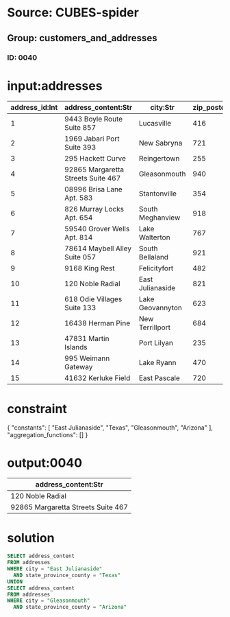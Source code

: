 # Source: CUBES-spider
## Group: customers_and_addresses
### ID: 0040

# input:addresses

| address_id:Int | address_content:Str | city:Str | zip_postcode:Str | state_province_county:Str | country:Str | other_address_details:Str |
|---|---|---|---|---|---|---|
| 1 | 9443 Boyle Route Suite 857 | Lucasville | 416 | Colorado | USA | nan |
| 2 | 1969 Jabari Port Suite 393 | New Sabryna | 721 | SouthCarolina | USA | nan |
| 3 | 295 Hackett Curve | Reingertown | 255 | NewJersey | USA | nan |
| 4 | 92865 Margaretta Streets Suite 467 | Gleasonmouth | 940 | Arizona | USA | nan |
| 5 | 08996 Brisa Lane Apt. 583 | Stantonville | 354 | Mississippi | USA | nan |
| 6 | 826 Murray Locks Apt. 654 | South Meghanview | 918 | Colorado | USA | nan |
| 7 | 59540 Grover Wells Apt. 814 | Lake Walterton | 767 | Virginia | USA | nan |
| 8 | 78614 Maybell Alley Suite 057 | South Bellaland | 921 | Florida | USA | nan |
| 9 | 9168 King Rest | Felicityfort | 482 | Texas | USA | nan |
| 10 | 120 Noble Radial | East Julianaside | 821 | Texas | USA | nan |
| 11 | 618 Odie Villages Suite 133 | Lake Geovannyton | 623 | NewMexico | USA | nan |
| 12 | 16438 Herman Pine | New Terrillport | 684 | Arkansas | USA | nan |
| 13 | 47831 Martin Islands | Port Lilyan | 235 | RhodeIsland | USA | nan |
| 14 | 995 Weimann Gateway | Lake Ryann | 470 | Kentucky | USA | nan |
| 15 | 41632 Kerluke Field | East Pascale | 720 | Texas | USA | nan |

# constraint

{
  "constants": [
    "East Julianaside",
    "Texas",
    "Gleasonmouth",
    "Arizona"
  ],
  "aggregation_functions": []
}

# output:0040

| address_content:Str |
|---|
| 120 Noble Radial |
| 92865 Margaretta Streets Suite 467 |

# solution

```sql
SELECT address_content
FROM addresses
WHERE city = "East Julianaside"
  AND state_province_county = "Texas"
UNION
SELECT address_content
FROM addresses
WHERE city = "Gleasonmouth"
  AND state_province_county = "Arizona"
```
